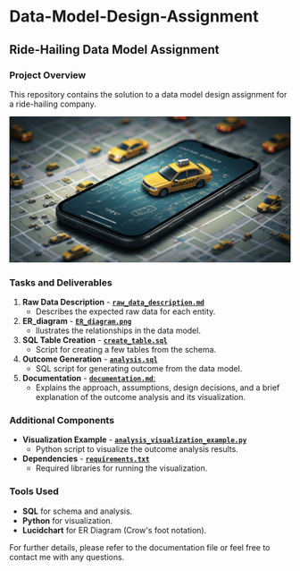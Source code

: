 # Data-Model-Design-Assignment

## Ride-Hailing Data Model Assignment

### Project Overview

This repository contains the solution to a data model design assignment for a ride-hailing company.

![alt text](assets/image.png)

### Tasks and Deliverables

1. **Raw Data Description** - [**`raw_data_description.md`**](https://github.com/Brit771/Data-Model-Design-Assignment/blob/main/raw_data_description.md)
   * Describes the expected raw data for each entity.
2. **ER_diagram** - [**`ER_diagram.png`**](https://github.com/Brit771/Data-Model-Design-Assignment/blob/main/ER_diagram.png)
   * llustrates the relationships in the data model.
3. **SQL Table Creation** - [**`create_table.sql`**](https://github.com/Brit771/Data-Model-Design-Assignment/blob/main/create_table.sql)
   * Script for creating a few tables from the schema.
4. **Outcome Generation** - [**`analysis.sql`**](https://github.com/Brit771/Data-Model-Design-Assignment/blob/main/analysis.sql)
   * SQL script for generating outcome from the data model.
5. **Documentation** - [**`documentation.md`**:](https://github.com/Brit771/Data-Model-Design-Assignment/blob/main/documentation.md)
   * Explains the approach, assumptions, design decisions, and a brief explanation of the outcome analysis and its visualization.

### Additional Components

   * **Visualization Example** - [**`analysis_visualization_example.py`**](https://github.com/Brit771/Data-Model-Design-Assignment/blob/main/analysis_visualization_example.py)
      * Python script to visualize the outcome analysis results.
   * **Dependencies** - [**`requirements.txt`**](https://github.com/Brit771/Data-Model-Design-Assignment/blob/main/requirements.txt)
      * Required libraries for running the visualization.

### Tools Used

- **SQL** for schema and analysis.
- **Python** for visualization.
- **Lucidchart** for ER Diagram (Crow's foot notation).

For further details, please refer to the documentation file or feel free to contact me with any questions.